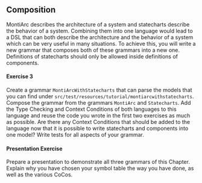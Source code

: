 <!-- (c) https://github.com/MontiCore/monticore -->

## Composition

MontiArc describes the architecture of a system and statecharts describe the behavior of a system.
Combining them into one language would lead to a DSL that can both describe the  architecture 
 and the behavior of a system which can be very useful in many situations.
To achieve this, 
 you will write a new grammar that composes both of these grammars into a new one.
Definitions of statecharts should only be allowed inside definitions of components.


#### Exercise 3
Create a grammar `MontiArcWithStatecharts` that can parse the models that you can
 find under `src/test/resources/tutorial/montiarcwithstatecharts`.
Compose the grammar from the grammars `MontiArc` and `Statecharts`. 
Add the Type Checking and Context Conditions of both languages to this
 language and reuse the code you wrote in the first two exercises as much as possible. 
Are there any Context Conditions that should be added to the language now that it is possible
 to write statecharts and components into one model?
Write tests for all aspects of your grammar.


#### Presentation Exercise
Prepare a presentation to demonstrate all three grammars of this Chapter.
Explain why you have chosen your symbol table the way you have done,
 as well as the various CoCos.
